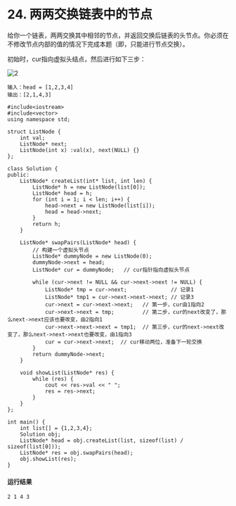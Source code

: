 # 24. 两两交换链表中的节点
给你一个链表，两两交换其中相邻的节点，并返回交换后链表的头节点。你必须在不修改节点内部的值的情况下完成本题（即，只能进行节点交换）。

初始时，cur指向虚拟头结点，然后进行如下三步：

![2](https://github.com/CamWu-cyber/leetcode/blob/master/%E9%93%BE%E8%A1%A8%E6%93%8D%E4%BD%9C/2.png)

    输入：head = [1,2,3,4]
    输出：[2,1,4,3]

    #include<iostream>
    #include<vector>
    using namespace std;

    struct ListNode {
        int val;
        ListNode* next;
        ListNode(int x) :val(x), next(NULL) {}
    };

    class Solution {
    public:
        ListNode* createList(int* list, int len) {
            ListNode* h = new ListNode(list[0]);
            ListNode* head = h;
            for (int i = 1; i < len; i++) {
                head->next = new ListNode(list[i]);
                head = head->next;
            }
            return h;
        }

        ListNode* swapPairs(ListNode* head) {
            // 构建一个虚拟头节点
            ListNode* dummyNode = new ListNode(0);
            dummyNode->next = head;
            ListNode* cur = dummyNode;   // cur指针指向虚拟头节点

            while (cur->next != NULL && cur->next->next != NULL) {
                ListNode* tmp = cur->next;              // 记录1
                ListNode* tmp1 = cur->next->next->next; // 记录3
                cur->next = cur->next->next;   // 第一步，cur由1指向2
                cur->next->next = tmp;         // 第二步，cur的next改变了，那么next->next应该也要改变，由2指向1
                cur->next->next->next = tmp1;  // 第三步，cur的next->next改变了，那么next->next->next也要改变，由1指向3
                cur = cur->next->next;  // cur移动两位，准备下一轮交换
            }
            return dummyNode->next;
        }

        void showList(ListNode* res) {
            while (res) {
                cout << res->val << " ";
                res = res->next;
            }
        }
    };

    int main() {
        int list[] = {1,2,3,4};
        Solution obj;
        ListNode* head = obj.createList(list, sizeof(list) / sizeof(list[0]));
        ListNode* res = obj.swapPairs(head);
        obj.showList(res);
    }
#### 运行结果
    2 1 4 3

